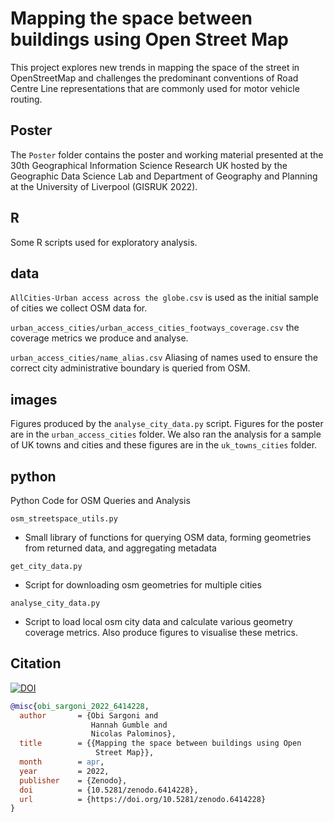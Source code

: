 # Mapping the space between buildings using Open Street Map

This project explores new trends in mapping the space of the street in OpenStreetMap and challenges the predominant conventions of Road Centre Line representations that are commonly used for motor vehicle routing.

## Poster

The `Poster` folder contains the poster and working material presented at the 30th Geographical Information Science Research UK hosted by the Geographic Data Science Lab and Department of Geography and Planning at the University of Liverpool (GISRUK 2022).

## R

Some R scripts used for exploratory analysis.

## data

`AllCities-Urban access across the globe.csv` is used as the initial sample of cities we collect OSM data for.

`urban_access_cities/urban_access_cities_footways_coverage.csv` the coverage metrics we produce and analyse.

`urban_access_cities/name_alias.csv` Aliasing of names used to ensure the correct city administrative boundary is queried from OSM.

## images

Figures produced by the `analyse_city_data.py` script. Figures for the poster are in the `urban_access_cities` folder. We also ran the analysis for a sample of UK towns and cities and these figures are in the `uk_towns_cities` folder.

## python

Python Code for OSM Queries and Analysis

`osm_streetspace_utils.py`
- Small library of functions for querying OSM data, forming geometries from returned data, and aggregating metadata

`get_city_data.py`
- Script for downloading osm geometries for multiple cities

`analyse_city_data.py`
- Script to load local osm city data and calculate various geometry coverage metrics. Also produce figures to visualise these metrics.


## Citation

[![DOI](https://zenodo.org/badge/DOI/10.5281/zenodo.6414228.svg)](https://doi.org/10.5281/zenodo.6414228)

```bibtex
@misc{obi_sargoni_2022_6414228,
  author       = {Obi Sargoni and
                  Hannah Gumble and
                  Nicolas Palominos},
  title        = {{Mapping the space between buildings using Open 
                   Street Map}},
  month        = apr,
  year         = 2022,
  publisher    = {Zenodo},
  doi          = {10.5281/zenodo.6414228},
  url          = {https://doi.org/10.5281/zenodo.6414228}
}
```
